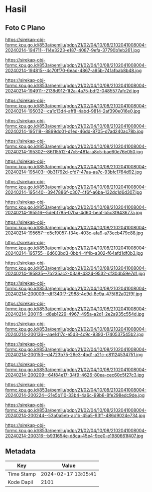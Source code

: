 # Hasil

## Foto C Plano

https://sirekap-obj-formc.kpu.go.id/853a/pemilu/pdpr/21/02/04/10/08/2102041008004-20240214-194711--114e3223-e187-4087-9efa-37790b1eb261.jpg

https://sirekap-obj-formc.kpu.go.id/853a/pemilu/pdpr/21/02/04/10/08/2102041008004-20240214-194815--4c70ff70-6ead-4867-a95b-741afbab8b48.jpg

https://sirekap-obj-formc.kpu.go.id/853a/pemilu/pdpr/21/02/04/10/08/2102041008004-20240214-194911--2138d912-1f2a-4a75-bdf2-0485577afc2d.jpg

https://sirekap-obj-formc.kpu.go.id/853a/pemilu/pdpr/21/02/04/10/08/2102041008004-20240214-195032--ca1c13d4-aff8-4abd-9814-2af390e016e0.jpg

https://sirekap-obj-formc.kpu.go.id/853a/pemilu/pdpr/21/02/04/10/08/2102041008004-20240214-195118--8899dc01-d1ed-46dd-8705-d7ad240ac78b.jpg

https://sirekap-obj-formc.kpu.go.id/853a/pemilu/pdpr/21/02/04/10/08/2102041008004-20240214-195302--86f15512-47c5-481a-a8c5-bae60e76e050.jpg

https://sirekap-obj-formc.kpu.go.id/853a/pemilu/pdpr/21/02/04/10/08/2102041008004-20240214-195403--0b31792d-cfd7-47aa-aa7c-93bfc1764d92.jpg

https://sirekap-obj-formc.kpu.go.id/853a/pemilu/pdpr/21/02/04/10/08/2102041008004-20240214-195440--3947886f-c307-4f6f-a6ba-132dc1d6d307.jpg

https://sirekap-obj-formc.kpu.go.id/853a/pemilu/pdpr/21/02/04/10/08/2102041008004-20240214-195516--5debf785-07ba-4d60-beaf-b5c3f943677a.jpg

https://sirekap-obj-formc.kpu.go.id/853a/pemilu/pdpr/21/02/04/10/08/2102041008004-20240214-195657--d5c19057-f34e-403c-afa9-a73ecb479c88.jpg

https://sirekap-obj-formc.kpu.go.id/853a/pemilu/pdpr/21/02/04/10/08/2102041008004-20240214-195755--6d603bd3-0bb4-4f4b-a302-f64afd1df0b3.jpg

https://sirekap-obj-formc.kpu.go.id/853a/pemilu/pdpr/21/02/04/10/08/2102041008004-20240214-195835--7b235ac2-03a8-4324-9532-cf30db59e7d1.jpg

https://sirekap-obj-formc.kpu.go.id/853a/pemilu/pdpr/21/02/04/10/08/2102041008004-20240214-200009--dff340f7-2988-4e9d-8e9a-475f82a02f9f.jpg

https://sirekap-obj-formc.kpu.go.id/853a/pemilu/pdpr/21/02/04/10/08/2102041008004-20240214-200115--d8eb1229-4967-495a-a2d1-2e2a935c554d.jpg

https://sirekap-obj-formc.kpu.go.id/853a/pemilu/pdpr/21/02/04/10/08/2102041008004-20240214-200136--aae1d17c-e5d3-4c9c-9393-1740537545b2.jpg

https://sirekap-obj-formc.kpu.go.id/853a/pemilu/pdpr/21/02/04/10/08/2102041008004-20240214-200153--d4723b75-26e3-4bd1-a21c-c81124534751.jpg

https://sirekap-obj-formc.kpu.go.id/853a/pemilu/pdpr/21/02/04/10/08/2102041008004-20240214-200209--64f84e17-34f9-4626-80ea-cec60c5f27c3.jpg

https://sirekap-obj-formc.kpu.go.id/853a/pemilu/pdpr/21/02/04/10/08/2102041008004-20240214-200224--21e5b110-33b4-4a6c-99b8-8fe298edc9de.jpg

https://sirekap-obj-formc.kpu.go.id/853a/pemilu/pdpr/21/02/04/10/08/2102041008004-20240214-200244--53a0a5eb-ac1b-45a5-93f1-486d9024e734.jpg

https://sirekap-obj-formc.kpu.go.id/853a/pemilu/pdpr/21/02/04/10/08/2102041008004-20240214-200316--b931654e-d8ca-45e4-9ce0-e1980661f407.jpg


## Metadata

| Key        | Value               |
| ---------- | ------------------- |
| Time Stamp | 2024-02-17 13:05:41 |
| Kode Dapil | 2101                |



